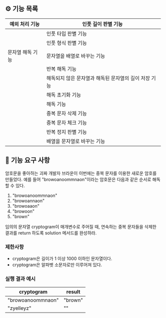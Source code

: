 ## ⚙️ 기능 목록

| 예외 처리 기능   | 인풋 길이 판별 기능                                   |
| ---------------- | ----------------------------------------------------- |
|                  | 인풋 타입 판별 기능                                   |
|                  | 인풋 형식 판별 기능                                   |
| 문자열 해독 기능 | 문자열을 배열로 바꾸는 기능                           |
|                  | 반복 해독 기능                                        |
|                  | 해독되지 않은 문자열과 해독된 문자열의 길이 저장 기능 |
|                  | 해독 초기화 기능                                      |
|                  | 해독 기능                                             |
|                  | 중복 문자 삭제 기능                                   |
|                  | 중복 문자 체크 기능                                   |
|                  | 반복 정지 판별 기능                                   |
|                  | 배열을 문자열로 바꾸는 기능                           |

## 🚀 기능 요구 사항

암호문을 좋아하는 괴짜 개발자 브라운이 이번에는 중복 문자를 이용한 새로운 암호를 만들었다. 예를 들어 "browoanoommnaon"이라는 암호문은 다음과 같은 순서로 해독할 수 있다.

1. "browoanoommnaon"
2. "browoannaon"
3. "browoaaon"
4. "browoon"
5. "brown"

임의의 문자열 cryptogram이 매개변수로 주어질 때, 연속하는 중복 문자들을 삭제한 결과를 return 하도록 solution 메서드를 완성하라.

### 제한사항

- cryptogram은 길이가 1 이상 1000 이하인 문자열이다.
- cryptogram은 알파벳 소문자로만 이루어져 있다.

### 실행 결과 예시

| cryptogram        | result  |
| ----------------- | ------- |
| "browoanoommnaon" | "brown" |
| "zyelleyz"        | ""      |
